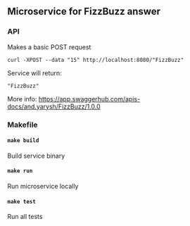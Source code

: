 ## Microservice for FizzBuzz answer


### API
Makes a basic POST request

```curl -XPOST --data "15" http://localhost:8080/"FizzBuzz"```

Service will return:

```text
"FizzBuzz"
```

More info: https://app.swaggerhub.com/apis-docs/and.yarysh/FizzBuzz/1.0.0

### Makefile
#### ```make build```
Build service binary

#### ```make run```
Run microservice locally

#### ```make test```
Run all tests
